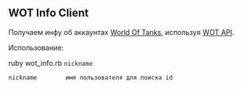 ##	WOT Info Client

Получаем инфу об аккаунтах [World Of Tanks](http://worldoftanks.ru/), используя [WOT API](https://ru.wargaming.net/developers/).

Использование:

ruby wot_info.rb `nickname`
```
nickname		имя пользователя для поиска id
```